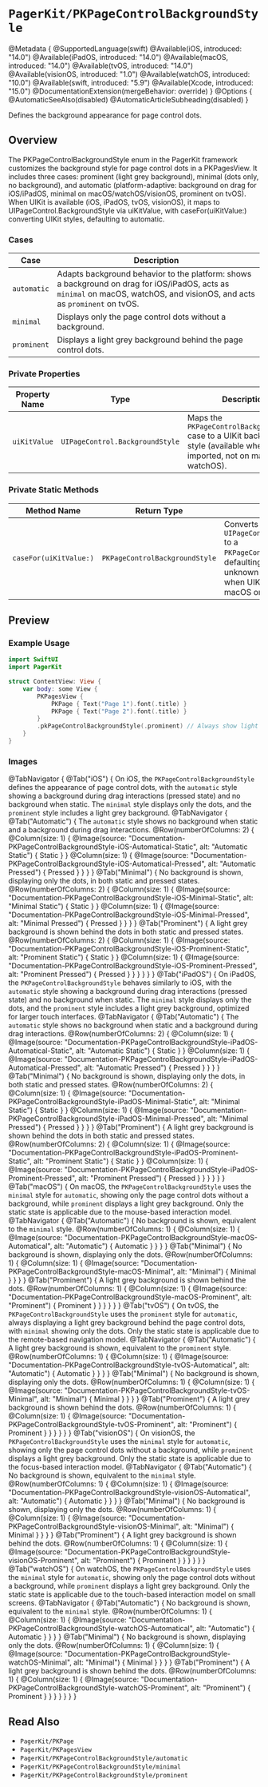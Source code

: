 # ``PagerKit/PKPageControlBackgroundStyle``

@Metadata {
    @SupportedLanguage(swift)
    @Available(iOS, introduced: "14.0")
    @Available(iPadOS, introduced: "14.0")
    @Available(macOS, introduced: "14.0")
    @Available(tvOS, introduced: "14.0")
    @Available(visionOS, introduced: "1.0")
    @Available(watchOS, introduced: "10.0")
    @Available(swift, introduced: "5.9")
    @Available(Xcode, introduced: "15.0")
    @DocumentationExtension(mergeBehavior: override)
}
@Options {
    @AutomaticSeeAlso(disabled)
    @AutomaticArticleSubheading(disabled)
}

Defines the background appearance for page control dots.

## Overview

The PKPageControlBackgroundStyle enum in the PagerKit framework customizes the background style for page control dots in a PKPagesView. It includes three cases: prominent (light grey background), minimal (dots only, no background), and automatic (platform-adaptive: background on drag for iOS/iPadOS, minimal on macOS/watchOS/visionOS, prominent on tvOS). When UIKit is available (iOS, iPadOS, tvOS, visionOS), it maps to UIPageControl.BackgroundStyle via uiKitValue, with caseFor(uiKitValue:) converting UIKit styles, defaulting to automatic.

### Cases
| Case | Description |
|------|-------------|
| `automatic` | Adapts background behavior to the platform: shows a background on drag for iOS/iPadOS, acts as `minimal` on macOS, watchOS, and visionOS, and acts as `prominent` on tvOS. |
| `minimal` | Displays only the page control dots without a background. |
| `prominent` | Displays a light grey background behind the page control dots. |

### Private Properties
| Property Name | Type | Description |
|---------------|------|-------------|
| `uiKitValue` | `UIPageControl.BackgroundStyle` | Maps the `PKPageControlBackgroundStyle` case to a UIKit background style (available when UIKit is imported, not on macOS or watchOS). |

### Private Static Methods
| Method Name | Return Type | Description |
|-------------|-------------|-------------|
| `caseFor(uiKitValue:)` | `PKPageControlBackgroundStyle` | Converts a `UIPageControl.BackgroundStyle` to a `PKPageControlBackgroundStyle`, defaulting to `automatic` for unknown values (available when UIKit is imported, not on macOS or watchOS). |

## Preview

### Example Usage
```swift
import SwiftUI
import PagerKit

struct ContentView: View {
    var body: some View {
        PKPagesView {
            PKPage { Text("Page 1").font(.title) }
            PKPage { Text("Page 2").font(.title) }
        }
        .pkPageControlBackgroundStyle(.prominent) // Always show light grey background
    }
}
```

### Images

@TabNavigator {
    @Tab("iOS") {
        On iOS, the `PKPageControlBackgroundStyle` defines the appearance of page control dots, with the `automatic` style showing a background during drag interactions (pressed state) and no background when static. The `minimal` style displays only the dots, and the `prominent` style includes a light grey background.
        @TabNavigator {
            @Tab("Automatic") {
                The `automatic` style shows no background when static and a background during drag interactions.
                @Row(numberOfColumns: 2) {
                    @Column(size: 1) {
                        @Image(source: "Documentation-PKPageControlBackgroundStyle-iOS-Automatical-Static", alt: "Automatic Static") {
                            Static
                        }
                    }
                    @Column(size: 1) {
                        @Image(source: "Documentation-PKPageControlBackgroundStyle-iOS-Automatical-Pressed", alt: "Automatic Pressed") {
                            Pressed
                        }
                    }
                }
            }
            @Tab("Minimal") {
                No background is shown, displaying only the dots, in both static and pressed states.
                @Row(numberOfColumns: 2) {
                    @Column(size: 1) {
                        @Image(source: "Documentation-PKPageControlBackgroundStyle-iOS-Minimal-Static", alt: "Minimal Static") {
                            Static
                        }
                    }
                    @Column(size: 1) {
                        @Image(source: "Documentation-PKPageControlBackgroundStyle-iOS-Minimal-Pressed", alt: "Minimal Pressed") {
                            Pressed
                        }
                    }
                }
            }
            @Tab("Prominent") {
                A light grey background is shown behind the dots in both static and pressed states.
                @Row(numberOfColumns: 2) {
                    @Column(size: 1) {
                        @Image(source: "Documentation-PKPageControlBackgroundStyle-iOS-Prominent-Static", alt: "Prominent Static") {
                            Static
                        }
                    }
                    @Column(size: 1) {
                        @Image(source: "Documentation-PKPageControlBackgroundStyle-iOS-Prominent-Pressed", alt: "Prominent Pressed") {
                            Pressed
                        }
                    }
                }
            }
        }
    }
    @Tab("iPadOS") {
        On iPadOS, the `PKPageControlBackgroundStyle` behaves similarly to iOS, with the `automatic` style showing a background during drag interactions (pressed state) and no background when static. The `minimal` style displays only the dots, and the `prominent` style includes a light grey background, optimized for larger touch interfaces.
        @TabNavigator {
            @Tab("Automatic") {
                The `automatic` style shows no background when static and a background during drag interactions.
                @Row(numberOfColumns: 2) {
                    @Column(size: 1) {
                        @Image(source: "Documentation-PKPageControlBackgroundStyle-iPadOS-Automatical-Static", alt: "Automatic Static") {
                            Static
                        }
                    }
                    @Column(size: 1) {
                        @Image(source: "Documentation-PKPageControlBackgroundStyle-iPadOS-Automatical-Pressed", alt: "Automatic Pressed") {
                            Pressed
                        }
                    }
                }
            }
            @Tab("Minimal") {
                No background is shown, displaying only the dots, in both static and pressed states.
                @Row(numberOfColumns: 2) {
                    @Column(size: 1) {
                        @Image(source: "Documentation-PKPageControlBackgroundStyle-iPadOS-Minimal-Static", alt: "Minimal Static") {
                            Static
                        }
                    }
                    @Column(size: 1) {
                        @Image(source: "Documentation-PKPageControlBackgroundStyle-iPadOS-Minimal-Pressed", alt: "Minimal Pressed") {
                            Pressed
                        }
                    }
                }
            }
            @Tab("Prominent") {
                A light grey background is shown behind the dots in both static and pressed states.
                @Row(numberOfColumns: 2) {
                    @Column(size: 1) {
                        @Image(source: "Documentation-PKPageControlBackgroundStyle-iPadOS-Prominent-Static", alt: "Prominent Static") {
                            Static
                        }
                    }
                    @Column(size: 1) {
                        @Image(source: "Documentation-PKPageControlBackgroundStyle-iPadOS-Prominent-Pressed", alt: "Prominent Pressed") {
                            Pressed
                        }
                    }
                }
            }
        }
    }
    @Tab("macOS") {
        On macOS, the `PKPageControlBackgroundStyle` uses the `minimal` style for `automatic`, showing only the page control dots without a background, while `prominent` displays a light grey background. Only the static state is applicable due to the mouse-based interaction model.
        @TabNavigator {
            @Tab("Automatic") {
                No background is shown, equivalent to the `minimal` style.
                @Row(numberOfColumns: 1) {
                    @Column(size: 1) {
                        @Image(source: "Documentation-PKPageControlBackgroundStyle-macOS-Automatical", alt: "Automatic") {
                            Automatic
                        }
                    }
                }
            }
            @Tab("Minimal") {
                No background is shown, displaying only the dots.
                @Row(numberOfColumns: 1) {
                    @Column(size: 1) {
                        @Image(source: "Documentation-PKPageControlBackgroundStyle-macOS-Minimal", alt: "Minimal") {
                            Minimal
                        }
                    }
                }
            }
            @Tab("Prominent") {
                A light grey background is shown behind the dots.
                @Row(numberOfColumns: 1) {
                    @Column(size: 1) {
                        @Image(source: "Documentation-PKPageControlBackgroundStyle-macOS-Prominent", alt: "Prominent") {
                            Prominent
                        }
                    }
                }
            }
        }
    }
    @Tab("tvOS") {
        On tvOS, the `PKPageControlBackgroundStyle` uses the `prominent` style for `automatic`, always displaying a light grey background behind the page control dots, with `minimal` showing only the dots. Only the static state is applicable due to the remote-based navigation model.
        @TabNavigator {
            @Tab("Automatic") {
                A light grey background is shown, equivalent to the `prominent` style.
                @Row(numberOfColumns: 1) {
                    @Column(size: 1) {
                        @Image(source: "Documentation-PKPageControlBackgroundStyle-tvOS-Automatical", alt: "Automatic") {
                            Automatic
                        }
                    }
                }
            }
            @Tab("Minimal") {
                No background is shown, displaying only the dots.
                @Row(numberOfColumns: 1) {
                    @Column(size: 1) {
                        @Image(source: "Documentation-PKPageControlBackgroundStyle-tvOS-Minimal", alt: "Minimal") {
                            Minimal
                        }
                    }
                }
            }
            @Tab("Prominent") {
                A light grey background is shown behind the dots.
                @Row(numberOfColumns: 1) {
                    @Column(size: 1) {
                        @Image(source: "Documentation-PKPageControlBackgroundStyle-tvOS-Prominent", alt: "Prominent") {
                            Prominent
                        }
                    }
                }
            }
        }
    }
    @Tab("visionOS") {
        On visionOS, the `PKPageControlBackgroundStyle` uses the `minimal` style for `automatic`, showing only the page control dots without a background, while `prominent` displays a light grey background. Only the static state is applicable due to the focus-based interaction model.
        @TabNavigator {
            @Tab("Automatic") {
                No background is shown, equivalent to the `minimal` style.
                @Row(numberOfColumns: 1) {
                    @Column(size: 1) {
                        @Image(source: "Documentation-PKPageControlBackgroundStyle-visionOS-Automatical", alt: "Automatic") {
                            Automatic
                        }
                    }
                }
            }
            @Tab("Minimal") {
                No background is shown, displaying only the dots.
                @Row(numberOfColumns: 1) {
                    @Column(size: 1) {
                        @Image(source: "Documentation-PKPageControlBackgroundStyle-visionOS-Minimal", alt: "Minimal") {
                            Minimal
                        }
                    }
                }
            }
            @Tab("Prominent") {
                A light grey background is shown behind the dots.
                @Row(numberOfColumns: 1) {
                    @Column(size: 1) {
                        @Image(source: "Documentation-PKPageControlBackgroundStyle-visionOS-Prominent", alt: "Prominent") {
                            Prominent
                        }
                    }
                }
            }
        }
    }
    @Tab("watchOS") {
        On watchOS, the `PKPageControlBackgroundStyle` uses the `minimal` style for `automatic`, showing only the page control dots without a background, while `prominent` displays a light grey background. Only the static state is applicable due to the touch-based interaction model on small screens.
        @TabNavigator {
            @Tab("Automatic") {
                No background is shown, equivalent to the `minimal` style.
                @Row(numberOfColumns: 1) {
                    @Column(size: 1) {
                        @Image(source: "Documentation-PKPageControlBackgroundStyle-watchOS-Automatical", alt: "Automatic") {
                            Automatic
                        }
                    }
                }
            }
            @Tab("Minimal") {
                No background is shown, displaying only the dots.
                @Row(numberOfColumns: 1) {
                    @Column(size: 1) {
                        @Image(source: "Documentation-PKPageControlBackgroundStyle-watchOS-Minimal", alt: "Minimal") {
                            Minimal
                        }
                    }
                }
            }
            @Tab("Prominent") {
                A light grey background is shown behind the dots.
                @Row(numberOfColumns: 1) {
                    @Column(size: 1) {
                        @Image(source: "Documentation-PKPageControlBackgroundStyle-watchOS-Prominent", alt: "Prominent") {
                            Prominent
                        }
                    }
                }
            }
        }
    }
}

## Read Also
- ``PagerKit/PKPage``
- ``PagerKit/PKPagesView``
- ``PagerKit/PKPageControlBackgroundStyle/automatic``
- ``PagerKit/PKPageControlBackgroundStyle/minimal``
- ``PagerKit/PKPageControlBackgroundStyle/prominent``
